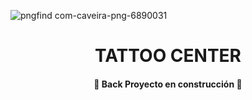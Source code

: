 ![pngfind com-caveira-png-6890031](https://user-images.githubusercontent.com/110922148/204357121-e1060681-7d1b-4cb6-99d4-5bab222cbf74.png) <h1 align="center"> TATTOO CENTER </h1>

<h4 align="center">
🚧 Back Proyecto en construcción 🚧
</h4>
